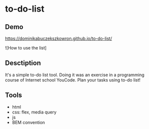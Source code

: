 # to-do-list
## Demo
https://dominikabuczekszkowron.github.io/to-do-list/

![How to use the list]

## Desctiption
It's a simple to-do list tool. Doing it was an exercise in a programming course of Internet school YouCode. Plan your tasks using to-do list! 

## Tools
- html
- css: flex, media query
- js
- BEM convention
